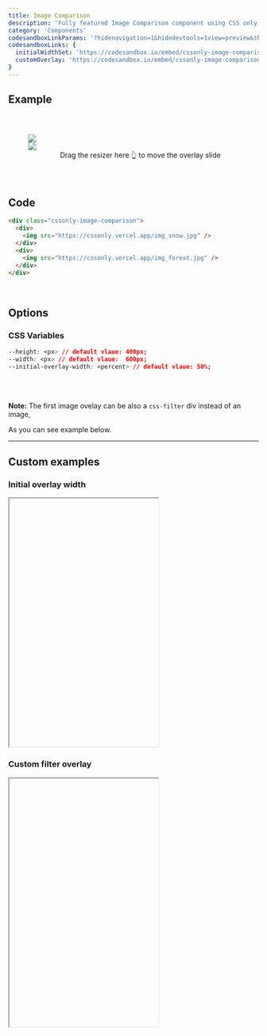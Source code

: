 ```yaml
---
title: Image Comparison
description: 'Fully featured Image Comparison component using CSS only, no JS at all'
category: 'Components'
codesandboxLinkParams: '?hidenavigation=1&hidedevtools=1view=preview&theme=light'
codesandboxLinks: {
  initialWidthSet: 'https://codesandbox.io/embed/cssonly-image-comparison-custom-initial-width-t1pd2',
  customOverlay: 'https://codesandbox.io/embed/cssonly-image-comparison-custom-overlay-c28rr'
}
---
```


## Example
<div class="p-10 text-center">
  <div class="cssonly-image-comparison">
    <div>
      <img src="/img_snow.jpg" style="max-width: unset !important;" />
    </div>
    <div>
      <img src="/img_forest.jpg" />
    </div>
  </div>
  <center>&nbsp;&nbsp;&nbsp;&nbsp;&nbsp;&nbsp; Drag the resizer here 👆 to move the overlay slide</center>
</div>

## Code
```html
<div class="cssonly-image-comparison">
  <div>
    <img src="https://cssonly.vercel.app/img_snow.jpg" />
  </div>
  <div>
    <img src="https://cssonly.vercel.app/img_forest.jpg" />
  </div>
</div>
```

<br>

## Options

### CSS Variables
```css
--height: <px> // default vlaue: 400px;
--width: <px> // default vlaue:  600px;
--initial-overlay-width: <percent> // default vlaue: 50%;
```
<br>
<br>

<alert type="info">

**Note:** The first image ovelay can be also a `css-filter` div instead of an image,

As you can see example below.

</alert>

---

## Custom examples

### Initial overlay width
<iframe style="height: 500px;" :src="codesandboxLinks.initialWidthSet+codesandboxLinkParams" sandbox="allow-modals allow-forms allow-popups allow-scripts allow-same-origin" class="w-full overflow-hidden"></iframe>

### Custom filter overlay
<iframe style="height: 500px;" :src="codesandboxLinks.customOverlay+codesandboxLinkParams" sandbox="allow-modals allow-forms allow-popups allow-scripts allow-same-origin" class="w-full overflow-hidden"></iframe>

<style>
.p-10 {
  padding: 2.5rem;
}
.cssonly-image-comparison img {
  margin: 0;
}
</style>
